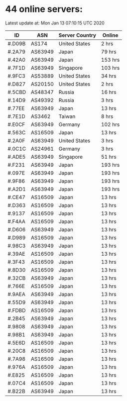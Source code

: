 # 44 online servers:

Latest update at: Mon Jan 13 07:10:15 UTC 2020

| ID | ASN | Server Country | Online |
| -- | --- | -------------- | ------ |
| #.D09B | AS174 | United States | 2 hrs |
| #.2A79 | AS63949 | Japan | 79 hrs |
| #.42A0 | AS63949 | Japan | 153 hrs |
| #.7F1D | AS63949 | Singapore | 103 hrs |
| #.9FC3 | AS53889 | United States | 34 hrs |
| #.D827 | AS20150 | United States | 2 hrs |
| #.5CBD | AS48347 | Russia | 16 hrs |
| #.14D9 | AS49392 | Russia | 3 hrs |
| #.77EE | AS63949 | Japan | 13 hrs |
| #.7E1D | AS3462 | Taiwan | 8 hrs |
| #.E0CF | AS63949 | Germany | 102 hrs |
| #.563C | AS16509 | Japan | 13 hrs |
| #.2A0F | AS63949 | United States | 3 hrs |
| #.0C1C | AS24961 | Germany | 3 hrs |
| #.ADE5 | AS63949 | Singapore | 51 hrs |
| #.F231 | AS63949 | Japan | 193 hrs |
| #.097E | AS63949 | Japan | 193 hrs |
| #.9F86 | AS63949 | Japan | 193 hrs |
| #.A2D1 | AS63949 | Japan | 193 hrs |
| #.CE47 | AS16509 | Japan | 13 hrs |
| #.D363 | AS16509 | Japan | 13 hrs |
| #.9137 | AS16509 | Japan | 13 hrs |
| #.F4AA | AS16509 | Japan | 13 hrs |
| #.D606 | AS63949 | Japan | 13 hrs |
| #.D989 | AS16509 | Japan | 13 hrs |
| #.98C3 | AS63949 | Japan | 13 hrs |
| #.39AE | AS16509 | Japan | 13 hrs |
| #.3F43 | AS16509 | Japan | 13 hrs |
| #.8D30 | AS16509 | Japan | 13 hrs |
| #.32CB | AS63949 | Japan | 13 hrs |
| #.766E | AS16509 | Japan | 13 hrs |
| #.9AEA | AS63949 | Japan | 13 hrs |
| #.55D9 | AS63949 | Japan | 13 hrs |
| #.FDBD | AS16509 | Japan | 13 hrs |
| #.2B45 | AS63949 | Japan | 13 hrs |
| #.9808 | AS63949 | Japan | 13 hrs |
| #.98B1 | AS63949 | Japan | 13 hrs |
| #.5E6D | AS16509 | Japan | 13 hrs |
| #.20C8 | AS16509 | Japan | 13 hrs |
| #.7A98 | AS16509 | Japan | 13 hrs |
| #.976A | AS16509 | Japan | 13 hrs |
| #.E825 | AS16509 | Japan | 13 hrs |
| #.07C4 | AS16509 | Japan | 13 hrs |
| #.B22B | AS63949 | Japan | 13 hrs |

